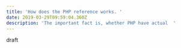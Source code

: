 ```yaml
---
title: 'How does the PHP reference works. '
date: 2019-03-29T09:59:04.360Z
description: 'The important fact is, whether PHP have actual  '
---
```

draft
